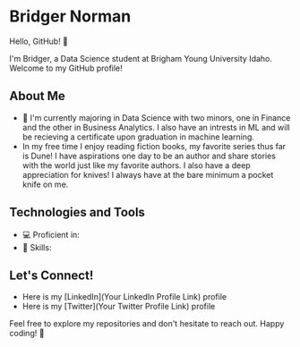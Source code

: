# Bridger Norman

Hello, GitHub! 👋

I'm Bridger, a Data Science student at Brigham Young University Idaho. Welcome to my GitHub profile!

## About Me

- 🌱 I'm currently majoring in Data Science with two minors, one in Finance and the other in Business Analytics. I also have an intrests in ML and will be recieving a certificate upon graduation in machine learning. 
-    In my free time I enjoy reading fiction books, my favorite series thus far is Dune! I have aspirations one day to be an author and share stories with the world just like my favorite authors. I also have a deep appreciation for knives! I always have at the bare minimum a pocket knife on me. 

## Technologies and Tools

- 💻 Proficient in: <List of Programming Languages or Technologies>
- 🚀 Skills: <Any Other Skills or Tools You Want to Highlight>

## Let's Connect!

- Here is my [LinkedIn](Your LinkedIn Profile Link) profile
- Here is my [Twitter](Your Twitter Profile Link) profile

Feel free to explore my repositories and don't hesitate to reach out. Happy coding! 🚀
